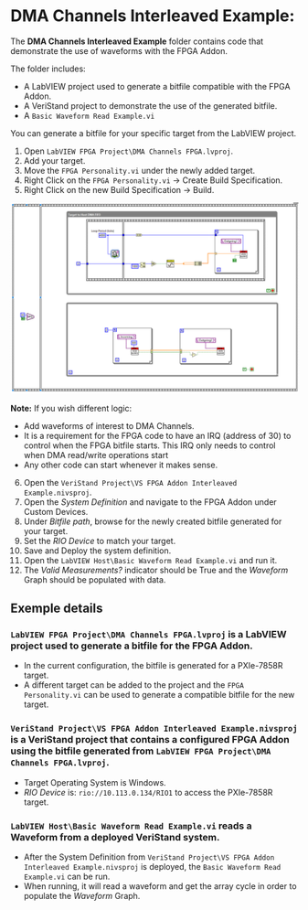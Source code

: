 # DMA Channels Interleaved Example:

The **DMA Channels Interleaved Example** folder contains code that demonstrate the use of waveforms with the FPGA Addon.

The folder includes:
- A LabVIEW project used to generate a bitfile compatible with the FPGA Addon.
- A VeriStand project to demonstrate the use of the generated bitfile.
- A `Basic Waveform Read Example.vi`

You can generate a bitfile for your specific target from the LabVIEW project.

1. Open `LabVIEW FPGA Project\DMA Channels FPGA.lvproj`.
2. Add your target.
3. Move the `FPGA Personality.vi` under the newly added target.
4. Right Click on the `FPGA Personality.vi` -> Create Build Specification.
5. Right Click on the new Build Specification -> Build.

![DMA Channels Example](./LabVIEW%20FPGA%20Project/DMA%20Channels%20Example.png)   

**Note:** If you wish different logic:
- Add waveforms of interest to DMA Channels.
- It is a requirement for the FPGA code to have an IRQ (address of 30) to control when the FPGA bitfile starts. This IRQ only needs to control when DMA read/write operations start
- Any other code can start whenever it makes sense. 

6. Open the `VeriStand Project\VS FPGA Addon Interleaved Example.nivsproj`.
7. Open the *System Definition* and navigate to the FPGA Addon under Custom Devices.
8. Under *Bitfile path*, browse for the newly created bitfile generated for your target.
9. Set the *RIO Device* to match your target.
10. Save and Deploy the system definition.
11. Open the `LabVIEW Host\Basic Waveform Read Example.vi` and run it.
12. The *Valid Measurements?* indicator should be True and the *Waveform* Graph should be populated with data.

## Exemple details
### `LabVIEW FPGA Project\DMA Channels FPGA.lvproj` is a LabVIEW project used to generate a bitfile for the FPGA Addon.
- In the current configuration, the bitfile is generated for a PXIe-7858R target.
- A different target can be added to the project and the `FPGA Personality.vi` can be used to generate a compatible bitfile for the new target.
   
### `VeriStand Project\VS FPGA Addon Interleaved Example.nivsproj` is a VeriStand project that contains a configured FPGA Addon using the bitfile generated from `LabVIEW FPGA Project\DMA Channels FPGA.lvproj`.
- Target Operating System is Windows.
- *RIO Device* is: `rio://10.113.0.134/RIO1` to access the PXIe-7858R target.
 
### `LabVIEW Host\Basic Waveform Read Example.vi` reads a Waveform from a deployed VeriStand system.
- After the System Definition from `VeriStand Project\VS FPGA Addon Interleaved Example.nivsproj` is deployed, the `Basic Waveform Read Example.vi` can be run.
- When running, it will read a waveform and get the array cycle in order to populate the *Waveform* Graph.